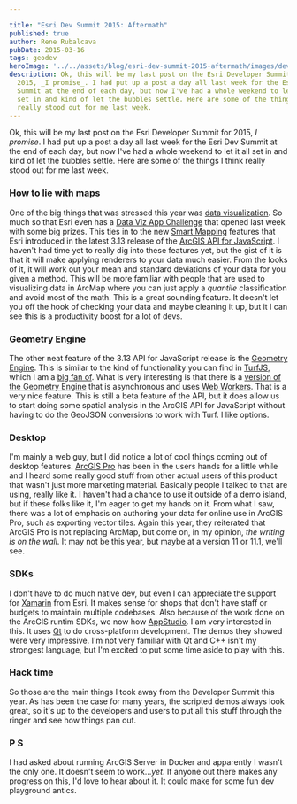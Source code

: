 ```yaml
---

title: "Esri Dev Summit 2015: Aftermath"
published: true
author: Rene Rubalcava
pubDate: 2015-03-16
tags: geodev
heroImage: '../../assets/blog/esri-dev-summit-2015-aftermath/images/devsummit_summary.jpg'
description: Ok, this will be my last post on the Esri Developer Summit for
  2015, _I promise_. I had put up a post a day all last week for the Esri Dev
  Summit at the end of each day, but now I've had a whole weekend to let it all
  set in and kind of let the bubbles settle. Here are some of the things I think
  really stood out for me last week.
---
```


Ok, this will be my last post on the Esri Developer Summit for 2015, _I
promise_. I had put up a post a day all last week for the Esri Dev Summit at the
end of each day, but now I've had a whole weekend to let it all set in and kind
of let the bubbles settle. Here are some of the things I think really stood out
for me last week.

### How to lie with maps

One of the big things that was stressed this year was
[data visualization](http://www.amazon.com/How-Lie-Maps-2nd-Edition/dp/0226534219).
So much so that Esri even has a
[Data Viz App Challenge](http://www.esri.com/landing-pages/DatVizAppChalz) that
opened last week with some big prizes. This ties in to the new
[Smart Mapping](https://www.youtube.com/watch?v=HlIzMHo1jNg&feature=youtu.be)
features that Esri introduced in the latest 3.13 release of the
[ArcGIS API for JavaScript](https://developers.arcgis.com/javascript/jshelp/whats_new.html).
I haven't had time yet to really dig into these features yet, but the gist of it
is that it will make applying renderers to your data much easier. From the looks
of it, it will work out your mean and standard deviations of your data for you
given a method. This will be more familiar with people that are used to
visualizing data in ArcMap where you can just apply a _quantile_ classification
and avoid most of the math. This is a great sounding feature. It doesn't let you
off the hook of checking your data and maybe cleaning it up, but it I can see
this is a productivity boost for a lot of devs.

### Geometry Engine

The other neat feature of the 3.13 API for JavaScript release is the
[Geometry Engine](https://developers.arcgis.com/javascript/jsapi/esri.geometry.geometryengine-amd.html).
This is similar to the kind of functionality you can find in
[TurfJS](http://turfjs.org/static/docs/), which I am a
[big fan of](https://odoe.net/blog/exploring-new-turf/). What is very
interesting is that there is a
[version of the Geometry Engine](https://developers.arcgis.com/javascript/jsapi/esri.geometry.geometryengineasync-amd.html)
that is asynchronous and uses
[Web Workers](https://developer.mozilla.org/en-US/docs/Web/API/Web_Workers_API/basic_usage).
That is a very nice feature. This is still a beta feature of the API, but it
does allow us to start doing some spatial analysis in the ArcGIS API for
JavaScript without having to do the GeoJSON conversions to work with Turf. I
like options.

### Desktop

I'm mainly a web guy, but I did notice a lot of cool things coming out of
desktop features. [ArcGIS Pro](http://pro.arcgis.com/en/pro-app/) has been in
the users hands for a little while and I heard some really good stuff from other
actual users of this product that wasn't just more marketing material. Basically
people I talked to that are using, really like it. I haven't had a chance to use
it outside of a demo island, but if these folks like it, I'm eager to get my
hands on it. From what I saw, there was a lot of emphasis on authoring your data
for online use in ArcGIS Pro, such as exporting vector tiles. Again this year,
they reiterated that ArcGIS Pro is not replacing ArcMap, but come on, in my
opinion, _the writing is on the wall_. It may not be this year, but maybe at a
version 11 or 11.1, we'll see.

### SDKs

I don't have to do much native dev, but even I can appreciate the support for
[Xamarin](http://xamarin.com/) from Esri. It makes sense for shops that don't
have staff or budgets to maintain multiple codebases. Also because of the work
done on the ArcGIS runtim SDKs, we now how
[AppStudio](http://doc.arcgis.com/en/appstudio/). I am very interested in this.
It uses [Qt](http://www.qt.io/developers/) to do cross-platform development. The
demos they showed were very impressive. I'm not very familiar with Qt and C++
isn't my strongest language, but I'm excited to put some time aside to play with
this.

### Hack time

So those are the main things I took away from the Developer Summit this year. As
has been the case for many years, the scripted demos always look great, so it's
up to the developers and users to put all this stuff through the ringer and see
how things pan out.

### P S

I had asked about running ArcGIS Server in Docker and apparently I wasn't the
only one. It doesn't seem to work..._yet_. If anyone out there makes any
progress on this, I'd love to hear about it. It could make for some fun dev
playground antics.

